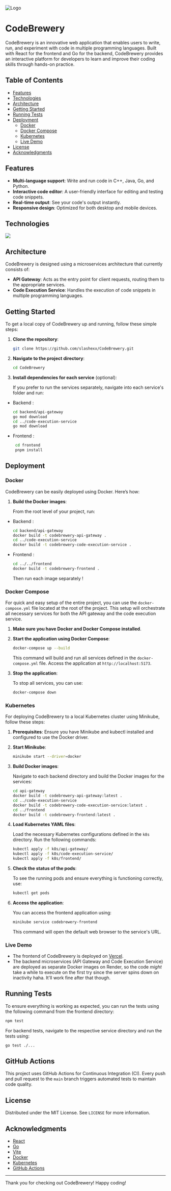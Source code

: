 ![Logo](CodeBrewery.png)  
# CodeBrewery

CodeBrewery is an innovative web application that enables users to write, run, and experiment with code in multiple programming languages. Built with React for the frontend and Go for the backend, CodeBrewery provides an interactive platform for developers to learn and improve their coding skills through hands-on practice.

## Table of Contents

- [Features](#features)
- [Technologies](#technologies)
- [Architecture](#architecture)
- [Getting Started](#getting-started)
- [Running Tests](#running-tests)
- [Deployment](#deployment)
  - [Docker](#docker)
  - [Docker Compose](#docker-compose)
  - [Kubernetes](#kubernetes)
  - [Live Demo](#live-demo)
- [License](#license)
- [Acknowledgments](#acknowledgments)

## Features

- **Multi-language support**: Write and run code in C++, Java, Go, and Python.
- **Interactive code editor**: A user-friendly interface for editing and testing code snippets.
- **Real-time output**: See your code's output instantly.
- **Responsive design**: Optimized for both desktop and mobile devices.

## Technologies

<p align="left">
    <img src="https://skillicons.dev/icons?i=go,ts,docker,kubernetes,react,githubactions,github,vite" />
</p>

## Architecture

CodeBrewery is designed using a microservices architecture that currently consists of:

- **API Gateway**: Acts as the entry point for client requests, routing them to the appropriate services.
- **Code Execution Service**: Handles the execution of code snippets in multiple programming languages.

## Getting Started

To get a local copy of CodeBrewery up and running, follow these simple steps:

1. **Clone the repository**:

   ```bash
   git clone https://github.com/slashexx/CodeBrewery.git
   ```
2. **Navigate to the project directory**:

   ```bash
   cd CodeBrewery
   ```
3. **Install dependencies for each service** (optional):

   If you prefer to run the services separately, navigate into each service's folder and run:

- Backend :
   ```bash
   cd backend/api-gateway
   go mod download
   cd ../code-execution-service
   go mod download
   ```

- Frontend :
  ```bash
   cd frontend
   pnpm install
  ```

## Deployment

### Docker

CodeBrewery can be easily deployed using Docker. Here’s how:

1. **Build the Docker images**:

   From the root level of your project, run:

- Backend :
  ```bash
  cd backend/api-gateway
  docker build -t codebrewery-api-gateway .
  cd ../code-execution-service
  docker build -t codebrewery-code-execution-service .
  ```
- Frontend :
  ```bash
  cd ../../frontend
  docker build -t codebrewery-frontend .
  ```
  Then run each image separately !
  
### Docker Compose

For quick and easy setup of the entire project, you can use the `docker-compose.yml` file located at the root of the project. This setup will orchestrate all necessary services for both the API gateway and the code execution service.

1. **Make sure you have Docker and Docker Compose installed**.

2. **Start the application using Docker Compose**:

   ```bash
   docker-compose up --build
   ```

   This command will build and run all services defined in the `docker-compose.yml` file. Access the application at `http://localhost:5173`.

3. **Stop the application**:

   To stop all services, you can use:

   ```bash
   docker-compose down
   ```

### Kubernetes

For deploying CodeBrewery to a local Kubernetes cluster using Minikube, follow these steps:

1. **Prerequisites**: Ensure you have Minikube and kubectl installed and configured to use the Docker driver.

2. **Start Minikube**:

   ```bash
   minikube start --driver=docker
   ```

3. **Build Docker images**:

   Navigate to each backend directory and build the Docker images for the services:

   ```bash
   cd api-gateway
   docker build -t codebrewery-api-gateway:latest .
   cd ../code-execution-service
   docker build -t codebrewery-code-execution-service:latest .
   cd ../frontend
   docker build -t codebrewery-frontend:latest .
   ```

4. **Load Kubernetes YAML files**:

   Load the necessary Kubernetes configurations defined in the `k8s` directory. Run the following commands:

   ```bash
   kubectl apply -f k8s/api-gateway/
   kubectl apply -f k8s/code-execution-service/
   kubectl apply -f k8s/frontend/
   ```

5. **Check the status of the pods**:

   To see the running pods and ensure everything is functioning correctly, use:

   ```bash
   kubectl get pods
   ```

6. **Access the application**:

   You can access the frontend application using:

   ```bash
   minikube service codebrewery-frontend
   ```

   This command will open the default web browser to the service's URL.

### Live Demo

- The frontend of CodeBrewery is deployed on [Vercel](https://codebrewery.vercel.app).
- The backend microservices (API Gateway and Code Execution Service) are deployed as separate Docker images on Render, so the code _might_ take a while to execute on the first try since the server spins down on inactivity haha. It'll work fine after that though.

## Running Tests

To ensure everything is working as expected, you can run the tests using the following command from the frontend directory:

```bash
npm test
```

For backend tests, navigate to the respective service directory and run the tests using:

```bash
go test ./...
```

## GitHub Actions

This project uses GitHub Actions for Continuous Integration (CI). Every push and pull request to the `main` branch triggers automated tests to maintain code quality.

## License

Distributed under the MIT License. See `LICENSE` for more information.

## Acknowledgments

- [React](https://reactjs.org/)
- [Go](https://golang.org/)
- [Vite](https://vitejs.dev/)
- [Docker](https://www.docker.com/)
- [Kubernetes](https://kubernetes.io/)
- [GitHub Actions](https://github.com/features/actions)

---

Thank you for checking out CodeBrewery! Happy coding!


